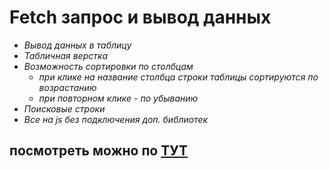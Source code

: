 # Fetch запрос и вывод данных

- _Вывод данных в таблицу_
- _Табличная верстка_
- _Возможность сортировки по столбцам_
    - _при клике на название столбца строки таблицы сортируются по возрастанию_
    - _при повторном клике - по убыванию_
- _Поисковые строки_
- _Все на js без подключения доп. библиотек_

## посмотреть можно по [ТУТ](https://jkrass210.github.io/Fetch_request/)
